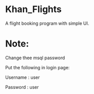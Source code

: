 # Khan_Flights
A flight booking program with simple UI. 

# Note:
Change thee msql password

Put the following in login page:

Username : user

Password : user
